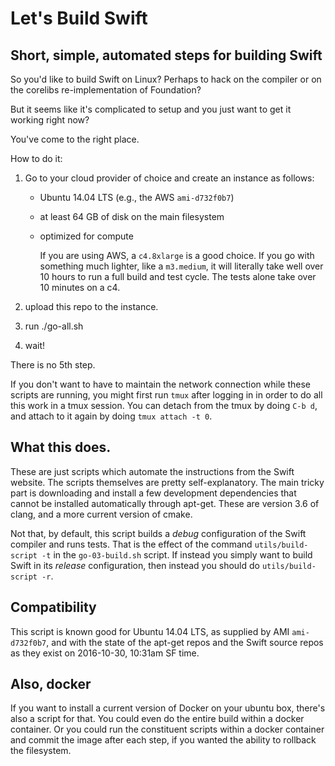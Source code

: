 # Let's Build Swift

## Short, simple, automated steps for building Swift

So you'd like to build Swift on Linux? Perhaps to hack on the compiler or on the corelibs re-implementation of Foundation?

But it seems like it's complicated to setup and you just want to get it working right now?

You've come to the right place.

How to do it:

1. Go to your cloud provider of choice and create an instance as follows:

    - Ubuntu 14.04 LTS (e.g., the AWS `ami-d732f0b7`)
    - at least 64 GB of disk on the main filesystem
    - optimized for compute 
    
      If you are using AWS, a `c4.8xlarge` is a good choice. If you go
      with something much lighter, like a `m3.medium`, it will literally
      take well over 10 hours to run a full build and test cycle. The
      tests alone take over 10 minutes on a c4.

2. upload this repo to the instance.

3. run ./go-all.sh

4. wait!

There is no 5th step.

If you don't want to have to maintain the network connection while these scripts are running, you might first run `tmux` after logging in in order to do all this work in a tmux session. You can detach from the tmux by doing `C-b d`, and attach to it again by doing `tmux attach -t 0`.

## What this does.

These are just scripts which automate the instructions from the Swift website. The scripts themselves are pretty self-explanatory. The main tricky part is downloading and install a few development dependencies that cannot be installed automatically through apt-get. These are version 3.6 of clang, and a more current version of cmake.

Not that, by default, this script builds a _debug_ configuration of the Swift compiler and runs tests. That is the effect of the command `utils/build-script -t` in the `go-03-build.sh` script. If instead you simply want to build Swift in its _release_ configuration, then instead you should do `utils/build-script -r`.

## Compatibility

This script is known good for Ubuntu 14.04 LTS, as supplied by AMI `ami-d732f0b7`, and with the state of the apt-get repos and the Swift source repos as they exist on 2016-10-30, 10:31am SF time.

## Also, docker

If you want to install a current version of Docker on your ubuntu box, there's also a script for that. You could even do the entire build within a docker container. Or you could run the constituent scripts within a docker container and commit the image after each step, if you wanted the ability to rollback the filesystem.



